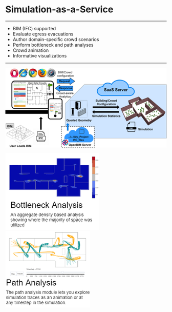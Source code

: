 # Simulation-as-a-Service

***

* BIM (IFC) supported
* Evaluate egress evacuations
* Author domain-specific crowd scenarios
* Perform bottleneck and path analyses
* Crowd animation
* Informative visualizations

***

![Framework](images/Framework_v5_website.png)

![Bottleneck](images/bottleneck.png) ![Path](images/path.png)
